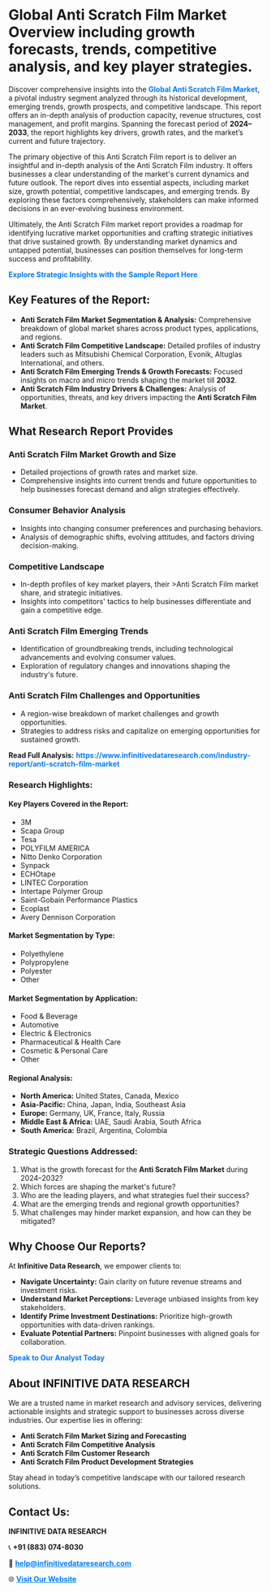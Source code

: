 <h1>Global Anti Scratch Film Market Overview including growth forecasts, trends, competitive analysis, and key player strategies.</h1>
<p>
Discover comprehensive insights into the 
<a href="https://www.infinitivedataresearch.com/industry-report/anti-scratch-film-market" rel="dofollow" style="color: #007BFF; text-decoration: none;"><strong>Global Anti Scratch Film Market</strong></a>, a pivotal industry segment analyzed through its historical development, emerging trends, growth prospects, and competitive landscape. This report offers an in-depth analysis of production capacity, revenue structures, cost management, and profit margins. Spanning the forecast period of <strong>2024–2033</strong>, the report highlights key drivers, growth rates, and the market’s current and future trajectory.
</p>
<p>
The primary objective of this Anti Scratch Film report is to deliver an insightful and in-depth analysis of the Anti Scratch Film industry. It offers businesses a clear understanding of the market's current dynamics and future outlook. The report dives into essential aspects, including market size, growth potential, competitive landscapes, and emerging trends. By exploring these factors comprehensively, stakeholders can make informed decisions in an ever-evolving business environment.
</p>
<p>
Ultimately, the Anti Scratch Film market report provides a roadmap for identifying lucrative market opportunities and crafting strategic initiatives that drive sustained growth. By understanding market dynamics and untapped potential, businesses can position themselves for long-term success and profitability.
</p>
<p>
<a href="https://www.infinitivedataresearch.com/request-sample/reportId=105382" style="color: #007BFF; text-decoration: none;"><strong>Explore Strategic Insights with the Sample Report Here</strong></a>
</p>

<h2>Key Features of the Report:</h2>
<ul>
<li><strong>Anti Scratch Film Market Segmentation & Analysis:</strong> Comprehensive breakdown of global market shares across product types, applications, and regions.</li>
<li><strong>Anti Scratch Film Competitive Landscape:</strong> Detailed profiles of industry leaders such as Mitsubishi Chemical Corporation, Evonik, Altuglas International, and others.</li>
<li><strong>Anti Scratch Film Emerging Trends & Growth Forecasts:</strong> Focused insights on macro and micro trends shaping the market till <strong>2032</strong>.</li>
<li><strong>Anti Scratch Film Industry Drivers & Challenges:</strong> Analysis of opportunities, threats, and key drivers impacting the <strong>Anti Scratch Film Market</strong>.</li>
</ul>

<h2>What Research Report Provides</h2>
<h3>Anti Scratch Film Market Growth and Size</h3>
<ul>
<li>Detailed projections of growth rates and market size.</li>
<li>Comprehensive insights into current trends and future opportunities to help businesses forecast demand and align strategies effectively.</li>
</ul>

<h3>Consumer Behavior Analysis</h3>
<ul>
<li>Insights into changing consumer preferences and purchasing behaviors.</li>
<li>Analysis of demographic shifts, evolving attitudes, and factors driving decision-making.</li>
</ul>

<h3>Competitive Landscape</h3>
<ul>
<li>In-depth profiles of key market players, their >Anti Scratch Film market share, and strategic initiatives.</li>
<li>Insights into competitors' tactics to help businesses differentiate and gain a competitive edge.</li>
</ul>

<h3>Anti Scratch Film Emerging Trends</h3>
<ul>
<li>Identification of groundbreaking trends, including technological advancements and evolving consumer values.</li>
<li>Exploration of regulatory changes and innovations shaping the industry's future.</li>
</ul>

<h3>Anti Scratch Film Challenges and Opportunities</h3>
<ul>
<li>A region-wise breakdown of market challenges and growth opportunities.</li>
<li>Strategies to address risks and capitalize on emerging opportunities for sustained growth.</li>
</ul>
<p><strong>Read Full Analysis:</strong> <a href="https://www.infinitivedataresearch.com/industry-report/anti-scratch-film-market" rel="dofollow" style="color: #007BFF; text-decoration: none;"><strong>https://www.infinitivedataresearch.com/industry-report/anti-scratch-film-market</strong></a></p>
<h3>Research Highlights:</h3>
<h4>Key Players Covered in the Report:</h4>
<ul><li>3M</li><li>Scapa Group</li><li>Tesa</li><li>POLYFILM AMERICA</li><li>Nitto Denko Corporation</li><li>Synpack</li><li>ECHOtape</li><li>LINTEC Corporation</li><li>Intertape Polymer Group</li><li>Saint-Gobain Performance Plastics</li><li>Ecoplast</li><li>Avery Dennison Corporation</li></ul>
<h4>Market Segmentation by Type:</h4>
<ul><li>Polyethylene</li><li>Polypropylene</li><li>Polyester</li><li>Other</li></ul>
<h4>Market Segmentation by Application:</h4>
<ul><li>Food &amp; Beverage</li><li>Automotive</li><li>Electric &amp; Electronics</li><li>Pharmaceutical &amp; Health Care</li><li>Cosmetic &amp; Personal Care</li><li>Other</li></ul>

<h4>Regional Analysis:</h4>
<ul>
<li><strong>North America:</strong> United States, Canada, Mexico</li>
<li><strong>Asia-Pacific:</strong> China, Japan, India, Southeast Asia</li>
<li><strong>Europe:</strong> Germany, UK, France, Italy, Russia</li>
<li><strong>Middle East & Africa:</strong> UAE, Saudi Arabia, South Africa</li>
<li><strong>South America:</strong> Brazil, Argentina, Colombia</li>
</ul>

<h3>Strategic Questions Addressed:</h3>
<ol>
<li>What is the growth forecast for the <strong>Anti Scratch Film Market</strong> during 2024–2032?</li>
<li>Which forces are shaping the market's future?</li>
<li>Who are the leading players, and what strategies fuel their success?</li>
<li>What are the emerging trends and regional growth opportunities?</li>
<li>What challenges may hinder market expansion, and how can they be mitigated?</li>
</ol>

<h2>Why Choose Our Reports?</h2>
<p>At <strong>Infinitive Data Research</strong>, we empower clients to:</p>
<ul>
<li><strong>Navigate Uncertainty:</strong> Gain clarity on future revenue streams and investment risks.</li>
<li><strong>Understand Market Perceptions:</strong> Leverage unbiased insights from key stakeholders.</li>
<li><strong>Identify Prime Investment Destinations:</strong> Prioritize high-growth opportunities with data-driven rankings.</li>
<li><strong>Evaluate Potential Partners:</strong> Pinpoint businesses with aligned goals for collaboration.</li>
</ul>
<p><a href="https://www.infinitivedataresearch.com/industry-report/anti-scratch-film-market" rel="dofollow" style="color: #007BFF; text-decoration: none;"><strong>Speak to Our Analyst Today</strong></a></p>

<h2>About INFINITIVE DATA RESEARCH</h2>
<p>We are a trusted name in market research and advisory services, delivering actionable insights and strategic support to businesses across diverse industries. Our expertise lies in offering:</p>
<ul>
<li><strong>Anti Scratch Film Market Sizing and Forecasting</strong></li>
<li><strong>Anti Scratch Film Competitive Analysis</strong></li>
<li><strong>Anti Scratch Film Customer Research</strong></li>
<li><strong>Anti Scratch Film Product Development Strategies</strong></li>
</ul>
<p>Stay ahead in today’s competitive landscape with our tailored research solutions.</p>

<h2>Contact Us:</h2>
<p><strong>INFINITIVE DATA RESEARCH</strong></p>
<p>📞 <strong>+91 (883) 074-8030</strong></p>
<p>📧 <strong><a href="mailto:help@infinitivedataresearch.com" style="color: #007BFF;">help@infinitivedataresearch.com</a></strong></p>
<p>🌐 <strong><a href="https://www.infinitivedataresearch.com" rel="dofollow" style="color: #007BFF;">Visit Our Website</a></strong></p>
